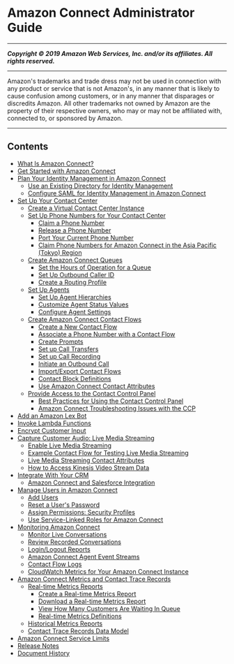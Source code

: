 # Amazon Connect Administrator Guide

-----
*****Copyright &copy; 2019 Amazon Web Services, Inc. and/or its affiliates. All rights reserved.*****

-----
Amazon's trademarks and trade dress may not be used in 
     connection with any product or service that is not Amazon's, 
     in any manner that is likely to cause confusion among customers, 
     or in any manner that disparages or discredits Amazon. All other 
     trademarks not owned by Amazon are the property of their respective
     owners, who may or may not be affiliated with, connected to, or 
     sponsored by Amazon.

-----
## Contents
+ [What Is Amazon Connect?](what-is-amazon-connect.md)
+ [Get Started with Amazon Connect](amazon-connect-get-started.md)
+ [Plan Your Identity Management in Amazon Connect](connect-identity-management.md)
   + [Use an Existing Directory for Identity Management](directory-service.md)
   + [Configure SAML for Identity Management in Amazon Connect](configure-saml.md)
+ [Set Up Your Contact Center](amazon-connect-contact-centers.md)
   + [Create a Virtual Contact Center Instance](amazon-connect-instances.md)
   + [Set Up Phone Numbers for Your Contact Center](contact-center-phone-number.md)
      + [Claim a Phone Number](claim-phone-number.md)
      + [Release a Phone Number](release-phone-number.md)
      + [Port Your Current Phone Number](port-phone-number.md)
      + [Claim Phone Numbers for Amazon Connect in the Asia Pacific (Tokyo) Region](connect-tokyo-region.md)
   + [Create Amazon Connect Queues](connect-queues.md)
      + [Set the Hours of Operation for a Queue](set-hours-operation.md)
      + [Set Up Outbound Caller ID](queues-callerid.md)
      + [Create a Routing Profile](routing-profiles.md)
   + [Set Up Agents](connect-agents.md)
      + [Set Up Agent Hierarchies](agent-hierarchy.md)
      + [Customize Agent Status Values](agent-status.md)
      + [Configure Agent Settings](configure-agents.md)
   + [Create Amazon Connect Contact Flows](connect-contact-flows.md)
      + [Create a New Contact Flow](create-contact-flow.md)
      + [Associate a Phone Number with a Contact Flow](associate-phone-number.md)
      + [Create Prompts](prompts.md)
      + [Set up Call Transfers](transfer.md)
      + [Set up Call Recording](set-up-recordings.md)
      + [Initiate an Outbound Call](using-call-number-block.md)
      + [Import/Export Contact Flows](contact-flow-import-export.md)
      + [Contact Block Definitions](contact-blocks.md)
      + [Use Amazon Connect Contact Attributes](connect-contact-attributes.md)
   + [Provide Access to the Contact Control Panel](amazon-connect-contact-control-panel.md)
      + [Best Practices for Using the Contact Control Panel](bp-ccp.md)
      + [Amazon Connect Troubleshooting Issues with the CCP](troubleshooting.md)
+ [Add an Amazon Lex Bot](amazon-lex.md)
+ [Invoke Lambda Functions](connect-lambda-functions.md)
+ [Encrypt Customer Input](contact-flow-keys.md)
+ [Capture Customer Audio: Live Media Streaming](customer-voice-streams.md)
   + [Enable Live Media Streaming](enable-live-media-streams.md)
   + [Example Contact Flow for Testing Live Media Streaming](use-media-streams-blocks.md)
   + [Live Media Streaming Contact Attributes](media-streaming-attributes.md)
   + [How to Access Kinesis Video Stream Data](access-media-stream-data.md)
+ [Integrate With Your CRM](crm.md)
   + [Amazon Connect and Salesforce Integration](salesforce-integration.md)
+ [Manage Users in Amazon Connect](connect-security.md)
   + [Add Users](user-management.md)
   + [Reset a User's Password](password-reset.md)
   + [Assign Permissions: Security Profiles](connect-security-profiles.md)
   + [Use Service-Linked Roles for Amazon Connect](connect-slr.md)
+ [Monitoring Amazon Connect](monitoring-amazon-connect.md)
   + [Monitor Live Conversations](monitor-conversations.md)
   + [Review Recorded Conversations](recordings.md)
   + [Login/Logout Reports](login-logout-reports.md)
   + [Amazon Connect Agent Event Streams](agent-event-streams.md)
   + [Contact Flow Logs](contact-flow-logs.md)
   + [CloudWatch Metrics for Your Amazon Connect Instance](monitoring-cloudwatch.md)
+ [Amazon Connect Metrics and Contact Trace Records](amazon-connect-metrics.md)
   + [Real-time Metrics Reports](real-time-metrics-reports.md)
      + [Create a Real-time Metrics Report](create-real-time-report.md)
      + [Download a Real-time Metrics Report](download-real-time-metrics-report.md)
      + [View How Many Customers Are Waiting In Queue](call-back.md)
      + [Real-time Metrics Definitions](real-time-metrics-definitions.md)
   + [Historical Metrics Reports](historical-metrics.md)
   + [Contact Trace Records Data Model](ctr-data-model.md)
+ [Amazon Connect Service Limits](amazon-connect-service-limits.md)
+ [Release Notes](amazon-connect-release-notes.md)
+ [Document History](doc-history.md)